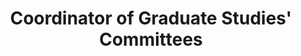 ---
title: "Coordinator of Graduate Studies' Committees"
venue: "ÉTS Student Association (AÉÉTS)"
year: 2025
link: https://www.aeets.com/
---